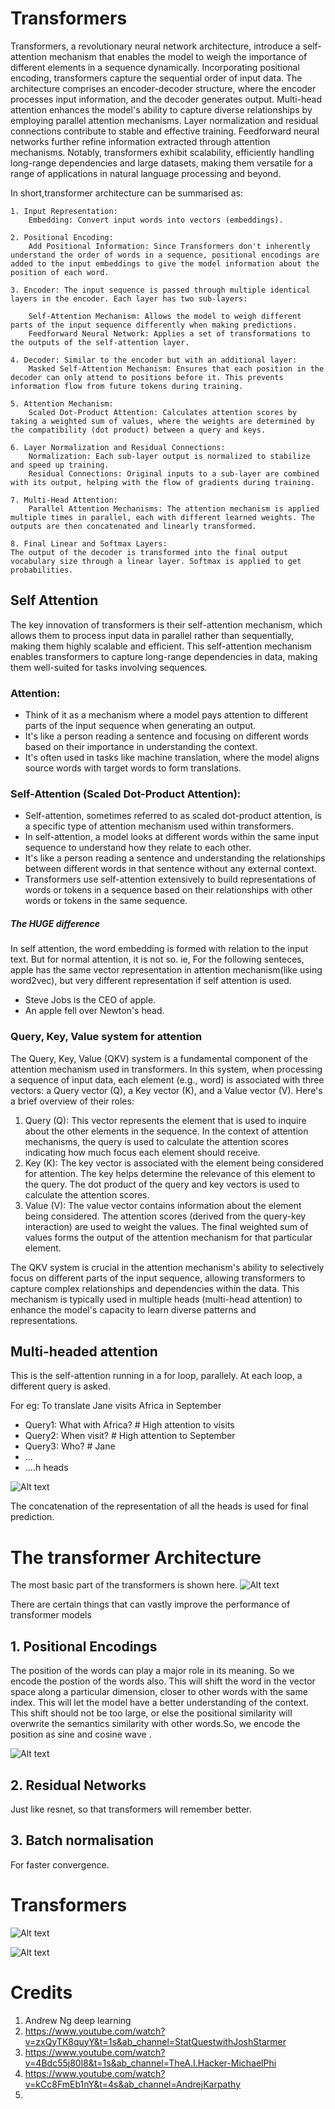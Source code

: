 # Transformers
Transformers, a revolutionary neural network architecture, introduce a self-attention mechanism that enables the model to weigh the importance of different elements in a sequence dynamically. Incorporating positional encoding, transformers capture the sequential order of input data. The architecture comprises an encoder-decoder structure, where the encoder processes input information, and the decoder generates output. Multi-head attention enhances the model's ability to capture diverse relationships by employing parallel attention mechanisms. Layer normalization and residual connections contribute to stable and effective training. Feedforward neural networks further refine information extracted through attention mechanisms. Notably, transformers exhibit scalability, efficiently handling long-range dependencies and large datasets, making them versatile for a range of applications in natural language processing and beyond.

In short,transformer architecture can be summarised as:

    1. Input Representation:
        Embedding: Convert input words into vectors (embeddings).

    2. Positional Encoding:
        Add Positional Information: Since Transformers don't inherently understand the order of words in a sequence, positional encodings are added to the input embeddings to give the model information about the position of each word.

    3. Encoder: The input sequence is passed through multiple identical layers in the encoder. Each layer has two sub-layers:

        Self-Attention Mechanism: Allows the model to weigh different parts of the input sequence differently when making predictions.
        Feedforward Neural Network: Applies a set of transformations to the outputs of the self-attention layer.

    4. Decoder: Similar to the encoder but with an additional layer:
        Masked Self-Attention Mechanism: Ensures that each position in the decoder can only attend to positions before it. This prevents information flow from future tokens during training.
    
    5. Attention Mechanism:
        Scaled Dot-Product Attention: Calculates attention scores by taking a weighted sum of values, where the weights are determined by the compatibility (dot product) between a query and keys.

    6. Layer Normalization and Residual Connections:
        Normalization: Each sub-layer output is normalized to stabilize and speed up training.
        Residual Connections: Original inputs to a sub-layer are combined with its output, helping with the flow of gradients during training.

    7. Multi-Head Attention:
        Parallel Attention Mechanisms: The attention mechanism is applied multiple times in parallel, each with different learned weights. The outputs are then concatenated and linearly transformed.
    
    8. Final Linear and Softmax Layers:
    The output of the decoder is transformed into the final output vocabulary size through a linear layer. Softmax is applied to get probabilities.

## Self Attention
The key innovation of transformers is their self-attention mechanism, which allows them to process input data in parallel rather than sequentially, making them highly scalable and efficient. This self-attention mechanism enables transformers to capture long-range dependencies in data, making them well-suited for tasks involving sequences.

### Attention:
- Think of it as a mechanism where a model pays attention to different parts of the input sequence when generating an output.
- It's like a person reading a sentence and focusing on different words based on their importance in understanding the context.
- It's often used in tasks like machine translation, where the model aligns source words with target words to form translations.

### Self-Attention (Scaled Dot-Product Attention):
- Self-attention, sometimes referred to as scaled dot-product attention, is a specific type of attention mechanism used within transformers.
- In self-attention, a model looks at different words within the same input sequence to understand how they relate to each other.
- It's like a person reading a sentence and understanding the relationships between different words in that sentence without any external context.
- Transformers use self-attention extensively to build representations of words or tokens in a sequence based on their relationships with other words or tokens in the same sequence.

##### The HUGE difference
In self attention, the word embedding is formed with relation to the input text. But for normal attention, it is not so. ie,
For the following senteces, apple has the same vector representation in attention mechanism(like using word2vec), but very different representation if self attention is used.
 - Steve Jobs is the CEO of apple.
 - An apple fell over Newton's head.

### Query, Key, Value system for attention
The Query, Key, Value (QKV) system is a fundamental component of the attention mechanism used in transformers. In this system, when processing a sequence of input data, each element (e.g., word) is associated with three vectors: a Query vector (Q), a Key vector (K), and a Value vector (V). Here's a brief overview of their roles:

1. Query (Q): This vector represents the element that is used to inquire about the other elements in the sequence. In the context of attention mechanisms, the query is used to calculate the attention scores indicating how much focus each element should receive.
2. Key (K): The key vector is associated with the element being considered for attention. The key helps determine the relevance of this element to the query. The dot product of the query and key vectors is used to calculate the attention scores.
3. Value (V): The value vector contains information about the element being considered. The attention scores (derived from the query-key interaction) are used to weight the values. The final weighted sum of values forms the output of the attention mechanism for that particular element.

The QKV system is crucial in the attention mechanism's ability to selectively focus on different parts of the input sequence, allowing transformers to capture complex relationships and dependencies within the data. This mechanism is typically used in multiple heads (multi-head attention) to enhance the model's capacity to learn diverse patterns and representations.

## Multi-headed attention
This is the self-attention running in a for loop, parallely. At each loop, a different query is asked. 

For eg: To translate Jane visits Africa in September
- Query1: What with Africa?  # High attention to visits
- Query2: When visit?  # High attention to September
- Query3: Who?  # Jane
- ...
- ....h heads
  
![Alt text](<Screenshot from 2023-11-08 21-14-51.png>)

The concatenation of the representation of all the heads is used for final prediction.

# The transformer Architecture
The most basic part of the transformers is shown here. 
![Alt text](<Screenshot from 2023-11-08 21-23-09.png>)

There are certain things that can vastly improve the performance of transformer models

## 1. Positional Encodings
The position of the words can play a major role in its meaning. So we encode the postion of the words also. This will shift the word in the vector space along a particular dimension, closer to other words with the same index. This will let the model have a better understanding of the context. This shift should not be too large, or else the positional similarity will overwrite the semantics similarity with other words.So, we encode the position as sine and cosine wave .

![Alt text](<Screenshot from 2023-11-08 21-33-22.png>)

## 2. Residual Networks
Just like resnet, so that transformers will remember better.

## 3. Batch normalisation
For faster convergence.

# Transformers
![Alt text](<Screenshot from 2023-11-08 21-38-39.png>)

![Alt text](1_BHzGVskWGS_3jEcYYi6miQ.png)


# Credits

1. Andrew Ng deep learning
2. https://www.youtube.com/watch?v=zxQyTK8quyY&t=1s&ab_channel=StatQuestwithJoshStarmer
3. https://www.youtube.com/watch?v=4Bdc55j80l8&t=1s&ab_channel=TheA.I.Hacker-MichaelPhi
4. https://www.youtube.com/watch?v=kCc8FmEb1nY&t=4s&ab_channel=AndrejKarpathy
5. 